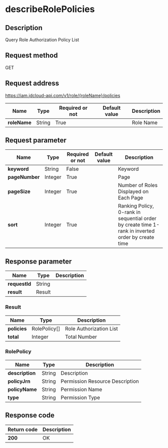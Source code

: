 # describeRolePolicies


## Description
Query Role Authorization Policy List

## Request method
GET

## Request address
https://iam.jdcloud-api.com/v1/role/{roleName}/policies

|Name|Type|Required or not|Default value|Description|
|---|---|---|---|---|
|**roleName**|String|True| |Role Name|

## Request parameter
|Name|Type|Required or not|Default value|Description|
|---|---|---|---|---|
|**keyword**|String|False| |Keyword|
|**pageNumber**|Integer|True| |Page|
|**pageSize**|Integer|True| |Number of Roles Displayed on Each Page|
|**sort**|Integer|True| |Ranking Policy, 0-rank in sequential order by create time  1-rank in inverted order by create time|


## Response parameter
|Name|Type|Description|
|---|---|---|
|**requestId**|String| |
|**result**|Result| |


### Result
|Name|Type|Description|
|---|---|---|
|**policies**|RolePolicy[]|Role Authorization List|
|**total**|Integer|Total Number|
### RolePolicy
|Name|Type|Description|
|---|---|---|
|**description**|String|Description|
|**policyJrn**|String|Permission Resource Description|
|**policyName**|String|Permission Name|
|**type**|String|Permission Type|

## Response code
|Return code|Description|
|---|---|
|**200**|OK|
